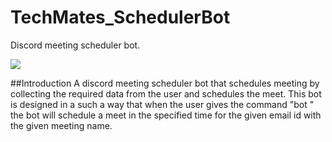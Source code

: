 # TechMates_SchedulerBot
Discord meeting scheduler bot.

<img src="https://play-lh.googleusercontent.com/d-q7pPnuPjD8pTamdbF7VCC-rjZTBAOreMk7TIT8kjOt7us8pY32-g4I8DRYhdzA2iHu">

##Introduction
A discord meeting scheduler bot that schedules meeting by collecting the required data from the user and schedules the meet.
This bot is designed in a such a way that when the user gives the command "bot <meeting name> <email id> <time>" the bot will schedule a meet in the specified time for the given email id with the given meeting name.
